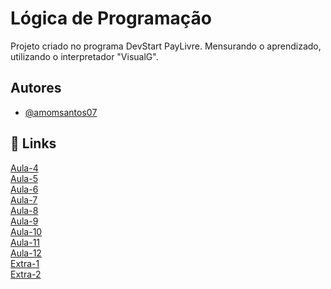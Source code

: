 
# Lógica de Programação

Projeto criado no programa DevStart PayLivre. Mensurando o aprendizado, utilizando o interpretador "VisualG".

 


## Autores

- [@amomsantos07](https://www.github.com/amomsantos07)


## 🔗 Links
[Aula-4](https://github.com/amomsantos07/beacademy-devstart-logicadeprogramacao/blob/main/exercicios/Aula4.ALG)</br>
[Aula-5](https://github.com/amomsantos07/beacademy-devstart-logicadeprogramacao/blob/main/exercicios/Aula05_1.ALG)</br>
[Aula-6](https://github.com/amomsantos07/beacademy-devstart-logicadeprogramacao/blob/main/exercicios/Aula06.ALG)</br>
[Aula-7](https://github.com/amomsantos07/beacademy-devstart-logicadeprogramacao/blob/main/exercicios/Aula07.ALG)</br>
[Aula-8](https://github.com/amomsantos07/beacademy-devstart-logicadeprogramacao/blob/main/exercicios/Aula08.ALG)</br>
[Aula-9](https://github.com/amomsantos07/beacademy-devstart-logicadeprogramacao/blob/main/exercicios/exercicio-alunos-vetores.ALG)</br>
[Aula-10](https://github.com/amomsantos07/beacademy-devstart-logicadeprogramacao/blob/main/exercicios/exercicio-produtos-vetores.ALG)</br>
[Aula-11](https://github.com/amomsantos07/beacademy-devstart-logicadeprogramacao/blob/main/exercicios/Aula11.ALG)</br>
[Aula-12](https://github.com/amomsantos07/beacademy-devstart-logicadeprogramacao/blob/main/exercicios/Aula12.ALG)</br>
[Extra-1](https://github.com/amomsantos07/beacademy-devstart-logicadeprogramacao/blob/main/exercicios/exercicio_cadastro_clientes_completo.ALG)</br>
[Extra-2](https://github.com/amomsantos07/beacademy-devstart-logicadeprogramacao/blob/main/exercicios/Aula06_2.ALG)</br>

